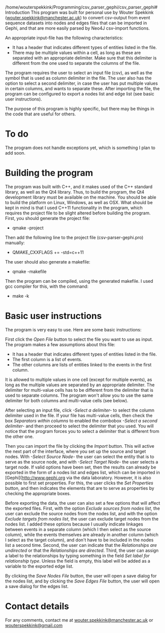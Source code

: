 /home/wouterspekkink/Programming/csv_parser_gephi/csv_parser_gephi# Introduction
This program was built for personal use by Wouter Spekkink (wouter.spekkink@manchester.ac.uk) to convert csv-output from event sequence datasets into nodes and edges files that can be imported in Gephi, and that are more easily parsed by Neo4J csv-import functions. 

An appropriate input-file has the following characteristics:

*	It has a header that indicates different types of entities listed in the file.
*	There may be multiple values within a cell, as long as these are separated with an appropriate delimiter. Make sure that this delimiter is different from the one used to separate the columns of the file.

The program requires the user to select an input file (csv), as well as the symbol that is used as column delimiter in the file. The user also has the option to select a second delimiter, in case the user has put multiple values in certain columns, and wants to separate these. After importing the file, the program can be configured to export a nodes list and edge list (see basic user instructions).

The purpose of this program is highly specific, but there may be things in the code that are useful for others. 

# To do
The program does not handle exceptions yet, which is something I plan to add soon.

# Building the program
The program was built with C++, and it makes used of the C++ standard library, as well as the Qt4 library. Thus, to build the program, the Qt4 development library must be available on the machine. You should be able to build the platform on Linux, Windows, as well as OSX. What should be kept in mind is that I used C++11 functionality in the program, which requires the project file to be slight altered before building the program. First, you should generate the project file:
  * qmake -project
	
Then add the following line to the project file (csv-parser-gephi.pro) manually:
  * QMAKE_CXXFLAGS += -std=c++11
	
The user should also generate a makefile:
  * qmake -makefile
	
Then the program can be compiled, using the generated makefile. I used gcc compiler for this, with the command:
  * make -k
	
# Basic user instructions
The program is very easy to use. Here are some basic instructions:
 

First click the *Open File* button to select the file you want to use as input. The program makes a few assumptions about this file:
  * It has a header that indicates different types of entities listed in the file.
  * The first column is a list of events.
  * The other columns are lists of entities linked to the events in the first column.
	
It is allowed to multiple values in one cell (except for multiple events), as long as the multiple values are separated by an appropriate delimiter. The delimiter for multi-value cells has to be different from the delimiter that is used to separate columns. The program won't allow you to use the same delimiter for both columns and multi-value cells (see below).

After selecting an input file, click *-Select a delimiter-* to select the column delimiter used in the file. If your file has multi-value cells, then check the box *Separators within columns* to enabled the combobox *-Select a second delimiter-* and then proceed to select the delimiter that you used. You will notice that the program forces you to select a delimiter that is different from the other one.

Then you can import the file by clicking the *Import* button. This will active the next part of the interface, where you set up the source and target nodes. With *-Select Source Node-* the user can select the entity that is to serve as the source node, and with *-Select Target Node-* the user selects a target node. If valid options have been set, then the results can already be exported in the form of a nodes list and edges list, which can be imported in [Gephi](http://www.gephi.org via the data laboratory. However, it is also possible to first set properties. For this, the user clicks the *Set Properties* button, and then indicates the elements that are to serve as properties by checking the appropriate boxes.

Before exporting the data, the user can also set a few options that will affect the exported files. First, with the option *Exclude sources from nodes list*, the user can exclude the source nodes from the nodes list, and with the option *Exclude targets from nodes list*, the user can exclude target nodes from the nodes list. I added these options because I usually indicate linkages between events in a separate column (which I then select as the source column), while the events themselves are already in another column (which I select as the target column), and don't have to be included in the nodes list a second time. Second, the user can indicate that the *Relationships are undirected* or that the *Relationships are directed*. Third, the user can assign a label to the relationships by typing something in the field *Set label for relationship type*. Unless the field is empty, this label will be added as a variable to the exported edge list.

By clicking the *Save Nodes File* button, the user will open a save dialog for the nodes list, and by clicking the *Save Edges File* button, the user will open a save dialog for the edges list. 

# Contact details
For any comments, contact me at wouter.spekkink@manchester.ac.uk or wouterspekkink@gmail.com


